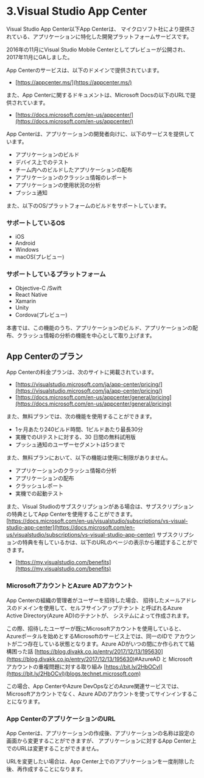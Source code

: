 # 3.Visual Studio App Center

Visual Studio App Center<span class="footnote">以下App Center</span>は、
マイクロソフト社により提供されている、アプリケーションに特化した開発プラットフォームサービスです。

2016年の11月にVisual Studio Mobile Centerとしてプレビューが公開され、2017年11月にGAしました。

App Centerのサービスは、以下のドメインで提供されています。

- [https://appcenter.ms/](https://appcenter.ms/)

また、App Centerに関するドキュメントは、Microsoft Docsの以下のURLで提供されています。

- [https://docs.microsoft.com/en-us/appcenter/](https://docs.microsoft.com/en-us/appcenter/)

App Centerは、アプリケーションの開発者向けに、以下のサービスを提供しています。

- アプリケーションのビルド
- デバイス上でのテスト
- チーム内へのビルドしたアプリケーションの配布
- アプリケーションのクラッシュ情報のレポート
- アプリケーションの使用状況の分析
- プッシュ通知

また、以下のOS/プラットフォームのビルドをサポートしています。

### サポートしているOS

- iOS
- Android
- Windows
- macOS(プレビュー)

### サポートしているプラットフォーム

- Objective-C /Swift
- React Native
- Xamarin
- Unity
- Cordova(プレビュー)

本書では、この機能のうち、アプリケーションのビルド、アプリケーションの配布、クラッシュ情報の分析の機能を中心として取り上げます。

## App Centerのプラン

App Centerの料金プランは、次のサイトに掲載されています。

- [https://visualstudio.microsoft.com/ja/app-center/pricing/](https://visualstudio.microsoft.com/ja/app-center/pricing/)
- [https://docs.microsoft.com/en-us/appcenter/general/pricing](https://docs.microsoft.com/en-us/appcenter/general/pricing)

また、無料プランでは、次の機能を使用することができます。

- 1ヶ月あたり240ビルド時間、1ビルドあたり最長30分
- 実機でのUIテストに対する、30 日間の無料試用版
- プッシュ通知のユーザーセグメントは5つまで

また、無料プランにおいて、以下の機能は使用に制限がありません。

- アプリケーションのクラッシュ情報の分析
- アプリケーションの配布
- クラッシュレポート
- 実機での起動テスト

また、Visual Studioのサブスクリプションがある場合は、サブスクリプションの特典としてApp Centerを使用することができます。<span class="footnote">[https://docs.microsoft.com/en-us/visualstudio/subscriptions/vs-visual-studio-app-center](https://docs.microsoft.com/en-us/visualstudio/subscriptions/vs-visual-studio-app-center) </span> サブスクリプションの特典を有しているかは、以下のURLのページの表示から確認することができます。

- [https://my.visualstudio.com/benefits](https://my.visualstudio.com/benefits)

<div class="newpage"></div>

<div class="block">

### MicrosoftアカウントとAzure ADアカウント

App Centerの組織の管理者がユーザーを招待した場合、
招待したメールアドレスのドメインを使用して、セルフサインアップテナント
と呼ばれるAzure Active Directory(Azure AD)のテナントが、
システムによって作成されます。

この際、招待したユーザーが既にMicrosoftアカウントを使用していると、
Azureポータルを始めとするMicrosoftのサービス上では、同一のIDで
アカウントが二つ存在している状態となります。<span class="footnote">Azure ADがいつの間にか作られてて結構困った話 [https://blog.divakk.co.jp/entry/2017/12/13/195630](https://blog.divakk.co.jp/entry/2017/12/13/195630)</span><span class="footnote">#AzureAD と Microsoft アカウントの重複問題に対する取り組み  [https://bit.ly/2HbOCvl](https://bit.ly/2HbOCvl)(blogs.technet.microsoft.com)</span>

この場合、App CenterやAzure DevOpsなどのAzure関連サービスでは、Microsoftアカウントでなく、Azure ADのアカウントを使ってサインインすることになります。
</div>

<div class="block">

### App CenterのアプリケーションのURL

App Centerは、アプリケーションの作成後、アプリケーションの名称は設定の画面から変更することができますが、
アプリケーションに対するApp Center上でのURLは変更することができません。

URLを変更したい場合は、App Center上でのアプリケーションを一度削除した後、再作成することになります。

</div>
